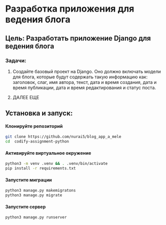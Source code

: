 # Разработка приложения для ведения блога

## Цель: Разработать приложение Django для ведения блога

### Задачи:

1. Создайте базовый проект на Django. Оно должно включать модели для блога, которые будут содержать такую информацию как: заголовок, слаг, имя автора, текст, дата и время создания, дата и время публикации, дата и время редактирования и статус поста.

2. ДАЛЕЕ ЕЩЕ


## Установка и запуск:

#### Клонируйте репозиторий

```bash
git clone https://github.com/nurai5/blog_app_a_mele
cd  codify-assignment-python
```

#### Активируйте виртуальное окружение

```bash
python3 -m venv .venv && . .venv/bin/activate 
pip install -r requirements.txt
```

#### Запустите миграции

```bash 
python3 manage.py makemigratons
python3 manage.py migrate
```

#### Запустите сервер

```bash
python3 manage.py runserver
```
